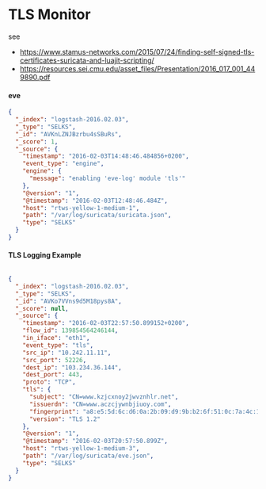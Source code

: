 # TLS Monitor

see

* https://www.stamus-networks.com/2015/07/24/finding-self-signed-tls-certificates-suricata-and-luajit-scripting/
* https://resources.sei.cmu.edu/asset_files/Presentation/2016_017_001_449890.pdf


#### eve
```json
{
  "_index": "logstash-2016.02.03",
  "_type": "SELKS",
  "_id": "AVKnLZNJBzrbu4sSBuRs",
  "_score": 1,
  "_source": {
    "timestamp": "2016-02-03T14:48:46.484856+0200",
    "event_type": "engine",
    "engine": {
      "message": "enabling 'eve-log' module 'tls'"
    },
    "@version": "1",
    "@timestamp": "2016-02-03T12:48:46.484Z",
    "host": "rtws-yellow-1-medium-1",
    "path": "/var/log/suricata/suricata.json",
    "type": "SELKS"
  }
}
```

#### TLS Logging Example

```json

{
  "_index": "logstash-2016.02.03",
  "_type": "SELKS",
  "_id": "AVKo7VVns9d5M18pys8A",
  "_score": null,
  "_source": {
    "timestamp": "2016-02-03T22:57:50.899152+0200",
    "flow_id": 139854564246144,
    "in_iface": "eth1",
    "event_type": "tls",
    "src_ip": "10.242.11.11",
    "src_port": 52226,
    "dest_ip": "103.234.36.144",
    "dest_port": 443,
    "proto": "TCP",
    "tls": {
      "subject": "CN=www.kzjcxnoy2jwvznhlr.net",
      "issuerdn": "CN=www.aczcjywnbjiuoy.com",
      "fingerprint": "a8:e5:5d:6c:d6:0a:2b:09:d9:9b:b2:6f:51:0c:7a:4c:11:55:93:b4",
      "version": "TLS 1.2"
    },
    "@version": "1",
    "@timestamp": "2016-02-03T20:57:50.899Z",
    "host": "rtws-yellow-1-medium-3",
    "path": "/var/log/suricata/eve.json",
    "type": "SELKS"
  }
}
```

